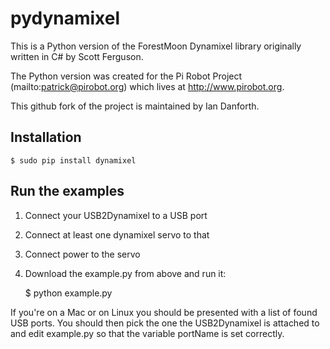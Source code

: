 # pydynamixel

This is a Python version of the ForestMoon Dynamixel library originally written
in C# by Scott Ferguson.

The Python version was created for the Pi Robot Project
(mailto:patrick@pirobot.org) which lives at http://www.pirobot.org.

This github fork of the project is maintained by Ian Danforth.

## Installation

    $ sudo pip install dynamixel

## Run the examples

1. Connect your USB2Dynamixel to a USB port
2. Connect at least one dynamixel servo to that
3. Connect power to the servo
4. Download the example.py from above and run it:

    $ python example.py

If you're on a Mac or on Linux you should be presented with a list of
found USB ports. You should then pick the one the USB2Dynamixel is attached to
and edit example.py so that the variable portName is set correctly.
